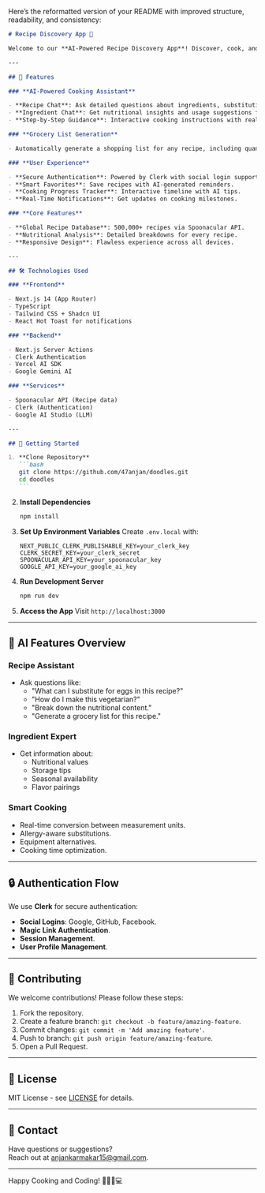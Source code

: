 Here’s the reformatted version of your README with improved structure, readability, and consistency:

````markdown
# Recipe Discovery App 🍳

Welcome to our **AI-Powered Recipe Discovery App**! Discover, cook, and interact with recipes using cutting-edge AI features. This application helps food enthusiasts explore global cuisines, get cooking assistance, and manage their culinary journey.

---

## 🌟 Features

### **AI-Powered Cooking Assistant**

- **Recipe Chat**: Ask detailed questions about ingredients, substitutions, and cooking methods.
- **Ingredient Chat**: Get nutritional insights and usage suggestions for any ingredient.
- **Step-by-Step Guidance**: Interactive cooking instructions with real-time help.

### **Grocery List Generation**

- Automatically generate a shopping list for any recipe, including quantities and optional ingredients.

### **User Experience**

- **Secure Authentication**: Powered by Clerk with social login support.
- **Smart Favorites**: Save recipes with AI-generated reminders.
- **Cooking Progress Tracker**: Interactive timeline with AI tips.
- **Real-Time Notifications**: Get updates on cooking milestones.

### **Core Features**

- **Global Recipe Database**: 500,000+ recipes via Spoonacular API.
- **Nutritional Analysis**: Detailed breakdowns for every recipe.
- **Responsive Design**: Flawless experience across all devices.

---

## 🛠 Technologies Used

### **Frontend**

- Next.js 14 (App Router)
- TypeScript
- Tailwind CSS + Shadcn UI
- React Hot Toast for notifications

### **Backend**

- Next.js Server Actions
- Clerk Authentication
- Vercel AI SDK
- Google Gemini AI

### **Services**

- Spoonacular API (Recipe data)
- Clerk (Authentication)
- Google AI Studio (LLM)

---

## 🚀 Getting Started

1. **Clone Repository**
   ```bash
   git clone https://github.com/47anjan/doodles.git
   cd doodles
   ```
````

2. **Install Dependencies**

   ```bash
   npm install
   ```

3. **Set Up Environment Variables**
   Create `.env.local` with:

   ```env
   NEXT_PUBLIC_CLERK_PUBLISHABLE_KEY=your_clerk_key
   CLERK_SECRET_KEY=your_clerk_secret
   SPOONACULAR_API_KEY=your_spoonacular_key
   GOOGLE_API_KEY=your_google_ai_key
   ```

4. **Run Development Server**

   ```bash
   npm run dev
   ```

5. **Access the App**
   Visit `http://localhost:3000`

---

## 🧠 AI Features Overview

### **Recipe Assistant**

- Ask questions like:
  - "What can I substitute for eggs in this recipe?"
  - "How do I make this vegetarian?"
  - "Break down the nutritional content."
  - "Generate a grocery list for this recipe."

### **Ingredient Expert**

- Get information about:
  - Nutritional values
  - Storage tips
  - Seasonal availability
  - Flavor pairings

### **Smart Cooking**

- Real-time conversion between measurement units.
- Allergy-aware substitutions.
- Equipment alternatives.
- Cooking time optimization.

---

## 🔒 Authentication Flow

We use **Clerk** for secure authentication:

- **Social Logins**: Google, GitHub, Facebook.
- **Magic Link Authentication**.
- **Session Management**.
- **User Profile Management**.

---

## 🤝 Contributing

We welcome contributions! Please follow these steps:

1. Fork the repository.
2. Create a feature branch: `git checkout -b feature/amazing-feature`.
3. Commit changes: `git commit -m 'Add amazing feature'`.
4. Push to branch: `git push origin feature/amazing-feature`.
5. Open a Pull Request.

---

## 📄 License

MIT License - see [LICENSE](LICENSE) for details.

---

## 📧 Contact

Have questions or suggestions?  
Reach out at [anjankarmakar15@gmail.com](mailto:anjankarmakar15@gmail.com).

---

Happy Cooking and Coding! 👩🍳👨💻

```

```
